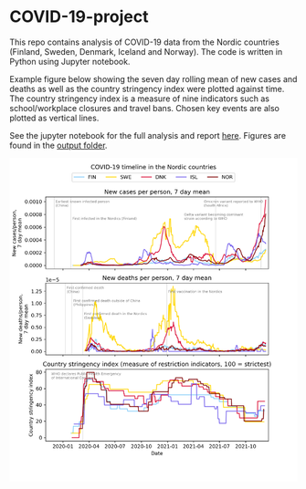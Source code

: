 COVID-19-project
================

This repo contains analysis of COVID-19 data from the Nordic countries
(Finland, Sweden, Denmark, Iceland and Norway). The code is written in
Python using Jupyter notebook.

Example figure below showing the seven day rolling mean of new cases and
deaths as well as the country stringency index were plotted against
time. The country stringency index is a measure of nine indicators such
as school/workplace closures and travel bans. Chosen key events are also
plotted as vertical lines.

See the jupyter notebook for the full analysis and report
[here](https://github.com/kpullerits/covid-19-project/blob/main/covid-19.ipynb).
Figures are found in the [output
folder](https://github.com/kpullerits/covid-19-project/tree/main/output).

![](./output/fig_1.png)<!-- -->
